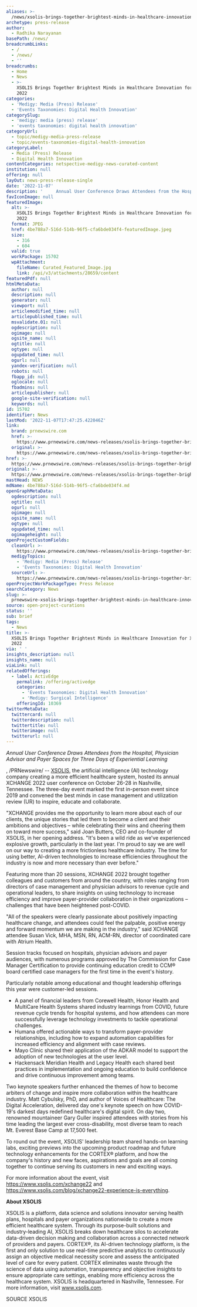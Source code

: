 ```yaml
---
aliases: >-
  /news/xsolis-brings-together-brightest-minds-in-healthcare-innovation-for-xchange-2022
archetype: press-release
author:
  - Radhika Narayanan
basePath: /news/
breadcrumbLinks:
  - /
  - /news/
  - ''
breadcrumbs:
  - Home
  - News
  - >-
    XSOLIS Brings Together Brightest Minds in Healthcare Innovation for XCHANGE
    2022
categories:
  - 'Medigy: Media (Press) Release'
  - 'Events Taxonomies: Digital Health Innovation'
categorySlug:
  - 'medigy: media (press) release'
  - 'events taxonomies: digital health innovation'
categoryUrl:
  - topic/medigy-media-press-release
  - topic/events-taxonomies-digital-health-innovation
categoryLabel:
  - Media (Press) Release
  - Digital Health Innovation
contentCategories: netspective-medigy-news-curated-content
institution: null
offering: null
layOut: news-press-release-single
date: '2022-11-07'
description: '     Annual User Conference Draws Attendees from the Hospital, Physician Advisor and Payer Spaces for Three Days of Experiential Learning ,  /PRNewswire/ --&nbsp;XSOLIS, the artificial intelligence (A'
favIconImage: null
featuredImage:
  alt: >-
    XSOLIS Brings Together Brightest Minds in Healthcare Innovation for XCHANGE
    2022
  format: JPEG
  href: 4be788a7-516d-514b-96f5-cfa6bde034f4-featuredImage.jpeg
  size:
    - 316
    - 604
  valid: true
  workPackage: 15702
  wpAttachment:
    fileName: Curated_Featured_Image.jpg
    link: /api/v3/attachments/28659/content
featuredPdf: null
htmlMetaData:
  author: null
  description: null
  generator: null
  viewport: null
  articlemodified_time: null
  articlepublished_time: null
  msvalidate.01: null
  ogdescription: null
  ogimage: null
  ogsite_name: null
  ogtitle: null
  ogtype: null
  ogupdated_time: null
  ogurl: null
  yandex-verification: null
  robots: null
  fbapp_id: null
  oglocale: null
  fbadmins: null
  articlepublisher: null
  google-site-verification: null
  keywords: null
id: 15702
identifier: News
lastMod: '2022-11-07T17:47:25.422046Z'
link:
  brand: prnewswire.com
  href: >-
    https://www.prnewswire.com/news-releases/xsolis-brings-together-brightest-minds-in-healthcare-innovation-for-xchange-2022-301667486.html
  original: >-
    https://www.prnewswire.com/news-releases/xsolis-brings-together-brightest-minds-in-healthcare-innovation-for-xchange-2022-301667486.html
href: >-
  https://www.prnewswire.com/news-releases/xsolis-brings-together-brightest-minds-in-healthcare-innovation-for-xchange-2022-301667486.html
original: >-
  https://www.prnewswire.com/news-releases/xsolis-brings-together-brightest-minds-in-healthcare-innovation-for-xchange-2022-301667486.html
mastHead: NEWS
mdName: 4be788a7-516d-514b-96f5-cfa6bde034f4.md
openGraphMetaData:
  ogdescription: null
  ogtitle: null
  ogurl: null
  ogimage: null
  ogsite_name: null
  ogtype: null
  ogupdated_time: null
  ogimageheight: null
openProjectCustomFields:
  cleanUrl: >-
    https://www.prnewswire.com/news-releases/xsolis-brings-together-brightest-minds-in-healthcare-innovation-for-xchange-2022-301667486.html
  medigyTopics:
    - 'Medigy: Media (Press) Release'
    - 'Events Taxonomies: Digital Health Innovation'
  sourceUrl: >-
    https://www.prnewswire.com/news-releases/xsolis-brings-together-brightest-minds-in-healthcare-innovation-for-xchange-2022-301667486.html
openProjectWorkPackageType: Press Release
searchCategory: News
slug: >-
  prnewswire-xsolis-brings-together-brightest-minds-in-healthcare-innovation-for-xchange-2022
source: open-project-curations
status: ''
sub: brief
tags:
  - News
title: >-
  XSOLIS Brings Together Brightest Minds in Healthcare Innovation for XCHANGE
  2022
via: ' '
insights_description: null
insights_name: null
viaLink: null
relatedOfferings:
  - label: ActivEdge
    permalink: /offering/activedge
    categories:
      - 'Events Taxonomies: Digital Health Innovation'
      - 'Medigy: Surgical Intelligence'
    offeringId: 10369
twitterMetaData:
  twittercard: null
  twitterdescription: null
  twittertitle: null
  twitterimage: null
  twitterurl: null
---
```

<div id="readability-page-1" class="page"><article>  <section> <div> <div> <p><i>Annual User Conference Draws Attendees from the Hospital, Physician Advisor and Payer Spaces for Three Days of Experiential Learning</i></p> <p>,  /PRNewswire/ --&nbsp;<a href="https://c212.net/c/link/?t=0&amp;l=en&amp;o=3697696-1&amp;h=3245441412&amp;u=http%3A%2F%2Fwww.xsolis.com%2F&amp;a=XSOLIS" rel="nofollow" target="_blank">XSOLIS</a>, the artificial intelligence (AI) technology company creating a more efficient healthcare system, hosted its annual XCHANGE 2022 user conference on <span>October 26-28</span> in <span>Nashville, Tennessee</span>. The three-day event marked the first in-person event since 2019 and convened the best minds in case management and utilization review (UR) to inspire, educate and collaborate.</p> <p>"XCHANGE provides me the opportunity to learn more about each of our clients, the unique stories that led them to become a client and their ambitions and objectives – while celebrating their wins and cheering them on toward more success," said <span>Joan Butters</span>, CEO and co-founder of XSOLIS, in her opening address. "It's been a wild ride as we've experienced explosive growth, particularly in the last year. I'm proud to say we are well on our way to creating a more frictionless healthcare industry. The time for using better, AI-driven technologies to increase efficiencies throughout the industry is now and more necessary than ever before."</p> <p>Featuring more than 20 sessions, XCHANGE 2022 brought together colleagues and customers from around the country, with roles ranging from directors of case management and physician advisors to revenue cycle and operational leaders, to share insights on using technology to increase efficiency and improve payer-provider collaboration in their organizations – challenges that have been heightened post-COVID.</p> <p>"All of the speakers were clearly passionate about positively impacting healthcare change, and attendees could feel the palpable, positive energy and forward momentum we are making in the industry," said XCHANGE attendee <span>Susan Vick</span>, MHA, MSN, RN, ACM-RN, director of coordinated care with Atrium Health.</p> <p>Session tracks focused on hospitals, physician advisors and payer audiences, with numerous programs approved by The Commission for Case Manager Certification to provide continuing education credit to CCM® board certified case managers for the first time in the event's history.</p> <p>Particularly notable among educational and thought leadership offerings this year were customer-led sessions.</p> <ul type="disc"> <li>A panel of financial leaders from Corewell Health, Honor Health and MultiCare Health Systems shared industry learnings from COVID, future revenue cycle trends for hospital systems, and how attendees can more successfully leverage technology investments to tackle operational challenges.</li> <li>Humana offered actionable ways to transform payer-provider relationships, including how to expand automation capabilities for increased efficiency and alignment with case reviews.</li> <li>Mayo Clinic shared their application of the ADKAR model to support the adoption of new technologies at the user level.</li> <li>Hackensack Meridian Health and Legacy Health each shared best practices in implementation and ongoing education to build confidence and drive continuous improvement among teams.</li> </ul> <p>Two keynote speakers further enhanced the themes of how to become arbiters of change and inspire more collaboration within the healthcare industry. <span>Matt Cybulsky</span>, PhD, and author of Voices of Healthcare: The Digital Acceleration, delivered day one's keynote speech on how COVID-19's darkest days redefined healthcare's digital spirit. On day two, renowned mountaineer Gary Guller inspired attendees with stories from his time leading the largest ever cross-disability, most diverse team to reach Mt. Everest Base Camp at 17,500 feet.</p> <p>To round out the event, XSOLIS' leadership team shared hands-on learning labs, exciting previews into the upcoming product roadmap and future technology enhancements for the CORTEX® platform, and how the company's history and new faces, aspirations and goals are all coming together to continue serving its customers in new and exciting ways.</p> <p>For more information about the event, visit <a href="https://c212.net/c/link/?t=0&amp;l=en&amp;o=3697696-1&amp;h=2692303484&amp;u=https%3A%2F%2Fwww.xsolis.com%2Fxchange22&amp;a=https%3A%2F%2Fwww.xsolis.com%2Fxchange22" rel="nofollow" target="_blank">https://www.xsolis.com/xchange22</a> and <a aria-invalid="true" href="https://c212.net/c/link/?t=0&amp;l=en&amp;o=3697696-1&amp;h=2581419193&amp;u=https%3A%2F%2Fwww.xsolis.com%2Fblog%2Fxchange22-experience-is-everything&amp;a=https%3A%2F%2Fwww.xsolis.com%2Fblog%2Fxchange22-experience-is-everything" rel="nofollow" target="_blank">https://www.xsolis.com/blog/xchange22-experience-is-everything</a>.</p> <p><b>About XSOLIS</b></p> <p>XSOLIS is a platform, data science and solutions innovator serving health plans, hospitals and payer organizations nationwide to create a more efficient healthcare system. Through its purpose-built solutions and industry-leading AI, XSOLIS breaks down healthcare silos to accelerate data-driven decision making and collaboration across a connected network of providers and payers. CORTEX®, its AI-driven technology platform, is the first and only solution to use real-time predictive analytics to continuously assign an objective medical necessity score and assess the anticipated level of care for every patient. CORTEX eliminates waste through the science of data using automation, transparency and objective insights to ensure appropriate care settings, enabling more efficiency across the healthcare system. XSOLIS is headquartered in <span>Nashville, Tennessee</span>. For more information, visit&nbsp;<a href="https://c212.net/c/link/?t=0&amp;l=en&amp;o=3697696-1&amp;h=1960296772&amp;u=http%3A%2F%2Fwww.xsolis.com%2F&amp;a=www.xsolis.com" rel="nofollow" target="_blank">www.xsolis.com</a>.</p> <p>SOURCE XSOLIS</p> <p> </p></div> </div> </section>  </article></div>